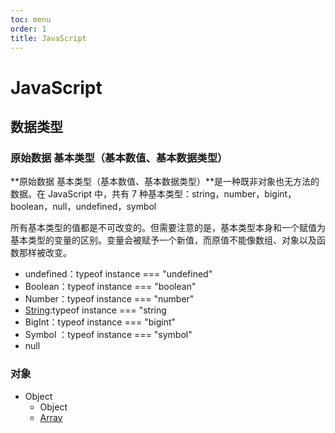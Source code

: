 ```yaml
---
toc: menu
order: 1
title: JavaScript
---
```


# JavaScript

## 数据类型

### 原始数据 基本类型（基本数值、基本数据类型）

**原始数据 基本类型（基本数值、基本数据类型）**是一种既非对象也无方法的数据。在 JavaScript 中，共有 7 种基本类型：string，number，bigint，boolean，null，undefined，symbol

所有基本类型的值都是不可改变的。但需要注意的是，基本类型本身和一个赋值为基本类型的变量的区别。变量会被赋予一个新值，而原值不能像数组、对象以及函数那样被改变。

- undefined：typeof instance === "undefined"
- Boolean：typeof instance === "boolean"
- Number：typeof instance === "number"
- [String](/javascript/string):typeof instance === "string
- BigInt：typeof instance === "bigint"
- Symbol ：typeof instance === "symbol"
- null

### 对象

- Object
  - Object
  - [Array](/javascript/array)
